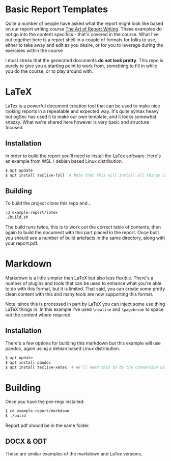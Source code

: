 # Basic Report Templates

Quite a number of people have asked what the report might look like based on our report writing course [The Art of Report Writing](https://training.zeropointsecurity.co.uk/courses/the-art-of-report-writing). These examples do not go into the content specifics - that's covered in the course. What I've put together here is a report shell in a couple of formats for folks to use, either to take away and edit as you desire, or for you to leverage during the exercises within the course

I must stress that the generated documents **do not look pretty**. This repo is purely to give you a starting point to work from, something to fill in while you do the course, or to play around with.

# LaTeX

LaTex is a powerful document creation tool that can be used to make nice looking reports in a repeatable and expected way. It's quite syntax heavy but ogSec has used it to make our own template, and it looks somewhat snazzy. What we're shared here however is very basic and structure focused.

## Installation

In order to build the report you'll need to install the LaTex software. Here's an example from WSL / debian based Linux distribution. 

```bash
$ apt update
$ apt install texlive-full  # Note that this will install all things LaTeX. If you're planning on heavily customising this template you'll probably need it, if not go for texlive-base

```

## Building

To build the project clone this repo and...

```bash
cd example-report/latex
./build.sh
```

The build runs twice, this is to work out the correct table of contents, then again to build the document with this part placed in the report. Once built you should see a number of build artefacts in the same directory, along with your report.pdf.

# Markdown

Markdown is a little simpler than LaTeX but also less flexible. There's a number of plugins and tools that can be used to enhance what you're able to do with this format, but it is limited. That said, you can create some pretty clean content with this and many tools are now supporting this format. 

Note: since this is processed in part by LaTeX you can inject some use thing LaTeX things in. In this example I've used `\newline` and `\pagebreak` to space out the content where required.

## Installation

There's a few options for building this markdown but this example will use pandoc, again using a debian based Linux distribution.

```bash
$ apt update
$ apt install pandoc
$ apt install texlive-xetex  # We'll need this to do the conversion using a latex engine under the hood
```

# Building

Once you have the pre-reqs installed:

```bash
$ cd example-report/markdown
$ ./build
```

Report.pdf should be in the same folder.

## DOCX & ODT

These are similar examples of the markdown and LaTex versions.
